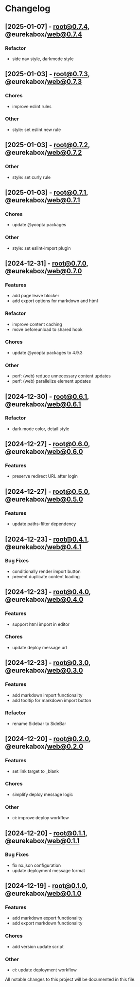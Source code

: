# Changelog

## [2025-01-07] - root@0.7.4, @eurekabox/web@0.7.4

### Refactor

-   side nav style, darkmode style

## [2025-01-03] - root@0.7.3, @eurekabox/web@0.7.3

### Chores

-   improve eslint rules

### Other

-   style: set eslint new rule

## [2025-01-03] - root@0.7.2, @eurekabox/web@0.7.2

### Other

-   style: set curly rule

## [2025-01-03] - root@0.7.1, @eurekabox/web@0.7.1

### Chores

-   update @yoopta packages

### Other

-   style: set eslint-import plugin

## [2024-12-31] - root@0.7.0, @eurekabox/web@0.7.0

### Features

-   add page leave blocker
-   add export options for markdown and html

### Refactor

-   improve content caching
-   move beforeunload to shared hook

### Chores

-   update @yoopta packages to 4.9.3

### Other

-   perf: (web) reduce unnecessary content updates
-   perf: (web) parallelize element updates

## [2024-12-30] - root@0.6.1, @eurekabox/web@0.6.1

### Refactor

-   dark mode color, detail style

## [2024-12-27] - root@0.6.0, @eurekabox/web@0.6.0

### Features

-   preserve redirect URL after login

## [2024-12-27] - root@0.5.0, @eurekabox/web@0.5.0

### Features

-   update paths-filter dependency

## [2024-12-23] - root@0.4.1, @eurekabox/web@0.4.1

### Bug Fixes

-   conditionally render import button
-   prevent duplicate content loading

## [2024-12-23] - root@0.4.0, @eurekabox/web@0.4.0

### Features

-   support html import in editor

### Chores

-   update deploy message url

## [2024-12-23] - root@0.3.0, @eurekabox/web@0.3.0

### Features

-   add markdown import functionality
-   add tooltip for markdown import button

### Refactor

-   rename Sidebar to SideBar

## [2024-12-20] - root@0.2.0, @eurekabox/web@0.2.0

### Features

-   set link target to \_blank

### Chores

-   simplify deploy message logic

### Other

-   ci: improve deploy workflow

## [2024-12-20] - root@0.1.1, @eurekabox/web@0.1.1

### Bug Fixes

-   fix nx.json configuration
-   update deployment message format

## [2024-12-19] - root@0.1.0, @eurekabox/web@0.1.0

### Features

-   add markdown export functionality
-   add export markdown functionality

### Chores

-   add version update script

### Other

-   ci: update deployment workflow

All notable changes to this project will be documented in this file.
